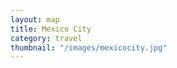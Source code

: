 ```yaml
---
layout: map
title: Mexico City
category: travel
thumbnail: "/images/mexicocity.jpg"
--- 
```

  <body>
    <div id="map"></div>
    <script>
      function initMap() {
        var pujol = {lat: 19.434475, lng: -99.187655};
        var julesbasement = {lat: 19.4305983, lng: -99.1983094};
        var yuban = {lat: 19.4188352, lng: -99.1662856};
        var romitacomedor = {lat: 19.4190907, lng: -99.1591261};
        
        var map = new google.maps.Map(document.getElementById('map'), {
          zoom: 13,
          center: pujol
          styles: [
            {elementType: 'geometry', stylers: [{color: '#242f3e'}]},
            {elementType: 'labels.text.stroke', stylers: [{color: '#242f3e'}]},
            {elementType: 'labels.text.fill', stylers: [{color: '#746855'}]},
            {
              featureType: 'administrative.locality',
              elementType: 'labels.text.fill',
              stylers: [{color: '#d59563'}]
            },
            {
              featureType: 'poi',
              elementType: 'labels.text.fill',
              stylers: [{color: '#d59563'}]
            },
            {
              featureType: 'poi.park',
              elementType: 'geometry',
              stylers: [{color: '#263c3f'}]
            },
            {
              featureType: 'poi.park',
              elementType: 'labels.text.fill',
              stylers: [{color: '#6b9a76'}]
            },
            {
              featureType: 'road',
              elementType: 'geometry',
              stylers: [{color: '#38414e'}]
            },
            {
              featureType: 'road',
              elementType: 'geometry.stroke',
              stylers: [{color: '#212a37'}]
            },
            {
              featureType: 'road',
              elementType: 'labels.text.fill',
              stylers: [{color: '#9ca5b3'}]
            },
            {
              featureType: 'road.highway',
              elementType: 'geometry',
              stylers: [{color: '#746855'}]
            },
            {
              featureType: 'road.highway',
              elementType: 'geometry.stroke',
              stylers: [{color: '#1f2835'}]
            },
            {
              featureType: 'road.highway',
              elementType: 'labels.text.fill',
              stylers: [{color: '#f3d19c'}]
            },
            {
              featureType: 'transit',
              elementType: 'geometry',
              stylers: [{color: '#2f3948'}]
            },
            {
              featureType: 'transit.station',
              elementType: 'labels.text.fill',
              stylers: [{color: '#d59563'}]
            },
            {
              featureType: 'water',
              elementType: 'geometry',
              stylers: [{color: '#17263c'}]
            },
            {
              featureType: 'water',
              elementType: 'labels.text.fill',
              stylers: [{color: '#515c6d'}]
            },
            {
              featureType: 'water',
              elementType: 'labels.text.stroke',
              stylers: [{color: '#17263c'}]
            }
          ]
        });
   
        var marker = new google.maps.Marker({
          position: pujol,
          map: map
        });
        var marker = new google.maps.Marker({
          position: julesbasement,
          map: map
        });
        var marker = new google.maps.Marker({
          position: yuban,
          map: map
        });
         var marker = new google.maps.Marker({
          position: romitacomedor,
          map: map
        });
      }
    </script>
    <script async defer
    src="https://maps.googleapis.com/maps/api/js?key=AIzaSyBjiDtJdMbIB54fTQAPJV7bljadWrv0Jww&callback=initMap">
    </script>
  </body>
   <style>
      #map {
        width: 100%;
        height: 400px;
       }
    </style>
